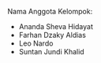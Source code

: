 Nama Anggota Kelompok:
- Ananda Sheva Hidayat
- Farhan Dzaky Aldias
- Leo Nardo
- Suntan Jundi Khalid
